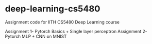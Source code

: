 # deep-learning-cs5480
Assignment code for IITH CS5480 Deep Learning course

Assignment 1- Pytorch Basics + Single layer perceptron
Assignment 2- Pytorch MLP + CNN on MNIST
